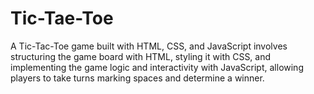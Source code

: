 # Tic-Tae-Toe

A Tic-Tac-Toe game built with HTML, CSS, and JavaScript involves structuring the game board with HTML, styling it with CSS, and implementing the game logic and interactivity with JavaScript, allowing players to take turns marking spaces and determine a winner. 
